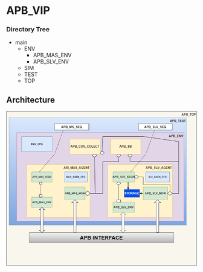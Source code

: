 # APB_VIP

### **Directory Tree**
- main 
  - ENV
    - APB_MAS_ENV
    - APB_SLV_ENV
  - SIM
  - TEST
  - TOP
## Architecture 
![Architecture](https://github.com/adit0131/APB_VIP/blob/main/apb-arch.png)
